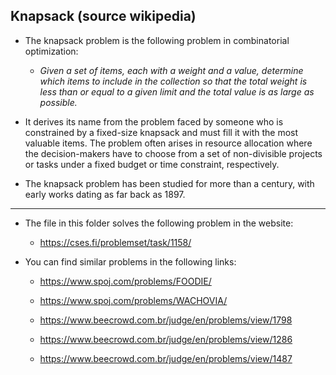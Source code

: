 ## Knapsack (source wikipedia)

- The knapsack problem is the following problem in combinatorial optimization:  

    - *Given a set of items, each with a weight and a value, determine which items to include in the collection so that the total weight is less than or equal to a given limit and the total value is as large as possible.*  

- It derives its name from the problem faced by someone who is constrained by a fixed-size knapsack and must fill it with the most valuable items. The problem often arises in resource allocation where the decision-makers have to choose from a set of non-divisible projects or tasks under a fixed budget or time constraint, respectively.  

- The knapsack problem has been studied for more than a century, with early works dating as far back as 1897.

---

- The file in this folder solves the following problem in the website:  
    
    * https://cses.fi/problemset/task/1158/  

- You can find similar problems in the following links:  

    * https://www.spoj.com/problems/FOODIE/  

    * https://www.spoj.com/problems/WACHOVIA/  

    * https://www.beecrowd.com.br/judge/en/problems/view/1798  

    * https://www.beecrowd.com.br/judge/en/problems/view/1286  

    * https://www.beecrowd.com.br/judge/en/problems/view/1487  